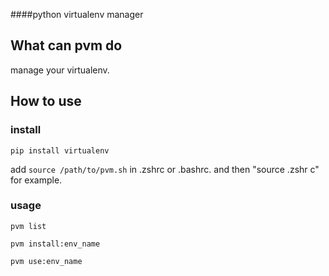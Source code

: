 ####python virtualenv manager

## What can pvm do

manage your virtualenv.

## How to use

### install

`pip install virtualenv`

add `source /path/to/pvm.sh` in .zshrc or .bashrc. and then "source .zshr    c" for example.


### usage


`pvm list`

`pvm install:env_name`

`pvm use:env_name`

